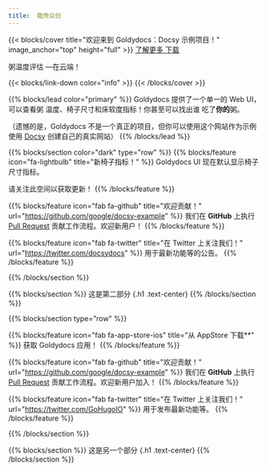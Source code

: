 ```yaml
---
title:  酷壳众创
---
```


{{< blocks/cover title="欢迎来到 Goldydocs：Docsy 示例项目！" image_anchor="top" height="full" >}}
<a class="btn btn-lg btn-primary me-3 mb-4" href="/docs/">
了解更多 <i class="fas fa-arrow-alt-circle-right ms-2"></i>
</a>
<a class="btn btn-lg btn-secondary me-3 mb-4" href="https://github.com/google/docsy-example">
下载 <i class="fab fa-github ms-2 "></i>
</a>
<p class="lead mt-5">粥温度评估 &mdash;在云端！</p>
{{< blocks/link-down color="info" >}}
{{< /blocks/cover >}}

{{% blocks/lead color="primary" %}}
Goldydocs 提供了一个单一的 Web UI，可以查看粥
温度、椅子尺寸和床软度指标！你甚至可以找出谁
吃了**你的**粥。

（遗憾的是，Goldydocs 不是一个真正的项目，但你可以使用这个网站作为示例
使用 [Docsy](https://docsy.dev) 创建自己的真实网站）
{{% /blocks/lead %}}

{{% blocks/section color="dark" type="row" %}}
{{% blocks/feature icon="fa-lightbulb" title="新椅子指标！" %}}
Goldydocs UI 现在默认显示椅子尺寸指标。

请关注此空间以获取更新！
{{% /blocks/feature %}}

{{% blocks/feature icon="fab fa-github" title="欢迎贡献！" url="https://github.com/google/docsy-example" %}}
我们在 **GitHub** 上执行 [Pull Request](https://github.com/google/docsy-example/pulls) 贡献工作流程。欢迎新用户！
{{% /blocks/feature %}}

{{% blocks/feature icon="fab fa-twitter" title="在 Twitter 上关注我们！" url="https://twitter.com/docsydocs" %}}
用于最新功能等的公告。
{{% /blocks/feature %}}

{{% /blocks/section %}}

{{% blocks/section %}}
这是第二部分
{.h1 .text-center}
{{% /blocks/section %}}

{{% blocks/section type="row" %}}

{{% blocks/feature icon="fab fa-app-store-ios" title="从 AppStore 下载**" %}}
获取 Goldydocs 应用！
{{% /blocks/feature %}}

{{% blocks/feature icon="fab fa-github" title="欢迎贡献！"
url="https://github.com/google/docsy-example" %}}
我们在 **GitHub** 上执行 [Pull Request](https://github.com/google/docsy-example/pulls)
贡献工作流程。欢迎新用户加入！
{{% /blocks/feature %}}

{{% blocks/feature icon="fab fa-twitter" title="在 Twitter 上关注我们！"
url="https://twitter.com/GoHugoIO" %}}
用于发布最新功能等。
{{% /blocks/feature %}}

{{% /blocks/section %}}

{{% blocks/section %}}
这是另一个部分
{.h1 .text-center}
{{% /blocks/section %}}